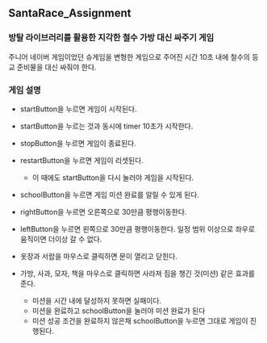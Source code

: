 ## SantaRace_Assignment
### 방탈 라이브러리를 활용한 지각한 철수 가방 대신 싸주기 게임

주니어 네이버 게임이었던 슈게임을 변형한 게임으로 
주어진 시간 10초 내에 철수의 등교 준비물을 대신 싸줘야 한다.

### 게임  설명
  * startButton을 누르면 게임이 시작된다.
   * startButton을 누르는 것과 동시에 timer 10초가 시작한다.
   
  * stopButton을 누르면 게임이 종료된다.
  
  * restartButton을 누르면 게임이 리셋된다.
    - 이 때에도 startButton을 다시 눌러야 게임을 시작된다.
   
  * schoolButton을 누르면 게임 미션 완료를 알릴 수 있게 된다.
  
  * rightButton을 누르면 오른쪽으로 30만큼 평행이동한다.
  
  * leftButton을 누르면 왼쪽으로 30만큼 평행이동한다.
   일정 범위 이상으로 좌우로 움직이면 더이상 갈 수 없다.
   
  * 옷장과 서랍을 마우스로 클릭하면 문이 열리고 닫힌다.
  
  * 가방, 사과, 모자, 책을 마우스로 클릭하면 사라져 짐을 챙긴 것(미션) 같은 효과를 준다.
    - 미션을 시간 내에 달성하지 못하면 실패이다.
    - 미션을 완료하고 schoolButton을 눌러야 미션 완료가 된다
    - 미션 성공 조건을 완료하지 않은채 schoolButton을 누르면 그대로 게임이 진행된다.  
 

  
